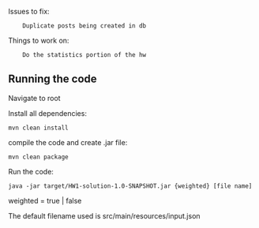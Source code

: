 
Issues to fix:
```
    Duplicate posts being created in db
```
Things to work on:
```
    Do the statistics portion of the hw
```

## Running the code

Navigate to root

Install all dependencies:
```
mvn clean install
```

compile the code and create .jar file:
```
mvn clean package
```

Run the code:

```
java -jar target/HW1-solution-1.0-SNAPSHOT.jar {weighted} [file name]

```
weighted = true | false

The default filename used is src/main/resources/input.json

